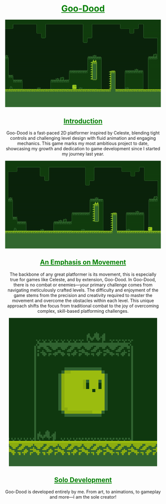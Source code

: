 <div>
  <div align="center">
    <h1 style="color:green"><u>Goo-Dood</u></h1>
    <img src="Showcase/Showcase-GIF1.gif" alt="Goo-Dood Idle">
    <h2 style="color:green"><u>Introduction</u></h2>
    <p>Goo-Dood is a fast-paced 2D platformer inspired by Celeste, blending tight controls and challenging level design with fluid animation and engaging mechanics. This game marks my most ambitious project to date, showcasing my growth and dedication to game development since I started my journey last year.
    </p>
  </div>
  <div align="center">
    <img src=Showcase/Showcase-GIF2.gif>
    <h2 style="color:green"><u>An Emphasis on Movement</u></h2>
    <p>The backbone of any great platformer is its movement, this is especially true for games like Celeste, and by extension, Goo-Dood. In Goo-Dood, there is no combat or enemies—your primary challenge comes from navigating meticulously crafted levels. The difficulty and enjoyment of the game stems from the precision and creativity required to master the movement and overcome the obstacles within each level. This unique approach shifts the focus from traditional combat to the joy of overcoming complex, skill-based platforming challenges.</p>
  </div>
  <div align="center">
      <img src=Showcase/Showcase-GIF3.gif>
      <h2 style="color:green"><u>Solo Development</u></h2>
      <p>Goo-Dood is developed entirely by me. From art, to animations, to gameplay and more—I am the sole creator!</p>
  </div>
</div>
